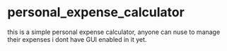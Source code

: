 # personal_expense_calculator
this is a simple personal expense calculator, anyone can nuse to manage their expenses
i dont have GUI enabled in it yet.
